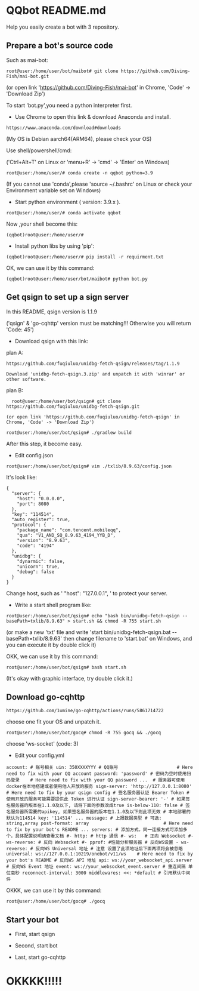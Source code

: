 # QQbot README.md
Help you easily create a bot with 3 repository.

## Prepare a bot's source code
Such as mai-bot:

```
root@user:/home/user/bot/maibot# git clone https://github.com/Diving-Fish/mai-bot.git
```

(or open link 'https://github.com/Diving-Fish/mai-bot' in Chrome, 'Code' -> 'Download Zip')

To start 'bot.py',you need a python interpreter first.

 - Use Chrome to open this link & download Anaconda and install.

`
https://www.anaconda.com/download#downloads
`

(My OS is Debian aarch64(ARM64), please check your OS)

Use shell/powershell/cmd:

('Ctrl+Alt+T' on Linux or 'menu+R' -> 'cmd' -> 'Enter' on Windows)

`
  root@user:/home/user/# conda create -n qqbot python=3.9
`

(If you cannot use 'conda',please 'source ~/.bashrc' on Linux or check your Environment variable set on Windows)

 - Start python environment ( version: 3.9.x ).

`
  root@user:/home/user/# conda activate qqbot
`

Now ,your shell become this:

`
  (qqbot)root@user:/home/user/# 
`

 - Install python libs by using 'pip':

`
  (qqbot)root@user:/home/user/# pip install -r requirment.txt
`

OK, we can use it by this command:

`
  (qqbot)root@user:/home/user/bot/maibot# python bot.py
`

## Get qsign to set up a sign server
In this README, qsign version is 1.1.9 

('qsign' & 'go-cqhttp' version must be matching!!! Otherwise you will return 'Code: 45')

 - Download qsign with this link:

plan A:

    https://github.com/fuqiuluo/unidbg-fetch-qsign/releases/tag/1.1.9

    Download 'unidbg-fetch-qsign.3.zip' and unpatch it with 'winrar' or other software.

plan B:

      root@user:/home/user/bot/qsign# git clone https://github.com/fuqiuluo/unidbg-fetch-qsign.git

    (or open link 'https://github.com/fuqiuluo/unidbg-fetch-qsign' in Chrome, 'Code' -> 'Download Zip')
   
`
      root@user:/home/user/bot/qsign# ./gradlew build
`

After this step, it become easy.

 - Edit config.json

`
  root@user:/home/user/bot/qsign# vim ./txlib/8.9.63/config.json
`

It's look like:

    {
      "server": {
        "host": "0.0.0.0",
        "port": 8080
      },
      "key": "114514",
      "auto_register": true,
      "protocol": {
        "package_name": "com.tencent.mobileqq",
        "qua": "V1_AND_SQ_8.9.63_4194_YYB_D",
        "version": "8.9.63",
        "code": "4194"
      },
      "unidbg": {
        "dynarmic": false,
        "unicorn": true,
        "debug": false
      }
    }


Change host, such as ' "host": "127.0.0.1", ' to protect your server.

 - Write a start shell program like:

`
  root@user:/home/user/bot/qsign# echo "bash bin/unidbg-fetch-qsign --basePath=txlib/8.9.63" > start.sh && chmod -R 755 start.sh
`

(or make a new 'txt' file and write 'start bin/unidbg-fetch-qsign.bat --basePath=txlib/8.9.63' then change filename to 'start.bat' on Windows, and you can execute it by double click it)

OKK, we can use it by this command:

`
  root@user:/home/user/bot/qsign# bash start.sh
`

(It's okay with graphic interface, try double click it.)

## Download go-cqhttp

`
https://github.com/1umine/go-cqhttp/actions/runs/5861714722
`

choose one fit your OS and unpatch it.

`
    root@user:/home/user/bot/gocq# chmod -R 755 gocq && ./gocq
`

choose 'ws-socket' (code: 3)

 - Edit your config.yml

`
    account: # 账号相关
      uin: 350XXXXYYY # QQ账号                      # Here need to fix with your QQ account
      password: 'password' # 密码为空时使用扫码登录    # Here need to fix with your QQ password
      ... 
      # 服务器可使用docker在本地搭建或者使用他人开放的服务
      sign-server: 'http://127.0.0.1:8080'          # Here need to fix by your qsign config
      # 签名服务器认证 Bearer Token
      # 使用开放的服务可能需要提供此 Token 进行认证
      sign-server-bearer: '-'
      # 如果签名服务器的版本在1.1.0及以下, 请将下面的参数改成true
      is-below-110: false
      # 签名服务器所需要的apikey, 如果签名服务器的版本在1.1.0及以下则此项无效
      # 本地部署的默认为114514
      key: '114514'
      ...
    message:
      # 上报数据类型
      # 可选: string,array
      post-format: array                            # Here need to fix by your bot's README
      ...
  servers:
    # 添加方式，同一连接方式可添加多个，具体配置说明请查看文档
    #- http: # http 通信
    #- ws:   # 正向 Websocket
    #- ws-reverse: # 反向 Websocket
    #- pprof: #性能分析服务器
    # 反向WS设置
    - ws-reverse:
        # 反向WS Universal 地址
        # 注意 设置了此项地址后下面两项将会被忽略
        universal: ws://127.0.0.1:10219/onebot/v11/ws    # Here need to fix by your bot's README
        # 反向WS API 地址
        api: ws://your_websocket_api.server
        # 反向WS Event 地址
        event: ws://your_websocket_event.server
        # 重连间隔 单位毫秒
        reconnect-interval: 3000
        middlewares:
          <<: *default # 引用默认中间件
`

OKKK, we can use it by this command:

`
  root@user:/home/user/bot/gocq# ./gocq
`

## Start your bot

 - First, start qsign

 - Second, start bot

 - Last, start go-cqhttp

# OKKKK!!!!!
